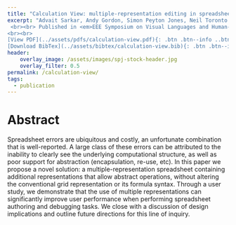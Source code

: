 ```yaml
---
title: "Calculation View: multiple-representation editing in spreadsheets"
excerpt: "Advait Sarkar, Andy Gordon, Simon Peyton Jones, Neil Toronto
 <br><br> Published in <em>EEE Symposium on Visual Languages and Human-Centric Computing (VL/HCC)</em> by IEEE
<br><br>
[View PDF](../assets/pdfs/calculation-view.pdf){: .btn .btn--info ..btn--large}
[Download BibTex](../assets/bibtex/calculation-view.bib){: .btn .btn--info ..btn--large}"
header:
    overlay_image: /assets/images/spj-stock-header.jpg
    overlay_filter: 0.5
permalink: /calculation-view/
tags:
  - publication
---
```


# Abstract
Spreadsheet errors are ubiquitous and costly, an unfortunate combination that is well-reported. A large class of these errors can be attributed to the inability to clearly see the underlying computational structure, as well as poor support for abstraction (encapsulation, re-use, etc). In this paper we propose a novel solution: a multiple-representation spreadsheet containing additional representations that allow abstract operations, without altering the conventional grid representation or its formula syntax. Through a user study, we demonstrate that the use of multiple representations can significantly improve user performance when performing spreadsheet authoring and debugging tasks. We close with a discussion of design implications and outline future directions for this line of inquiry.
